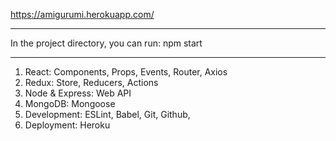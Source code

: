 https://amigurumi.herokuapp.com/ 

---------------
In the project directory, you can run: npm start

---------------

1. React: Components, Props, Events, Router, Axios
2. Redux: Store, Reducers, Actions
3. Node & Express: Web API
4. MongoDB: Mongoose
5. Development: ESLint, Babel, Git, Github, 
6. Deployment: Heroku
